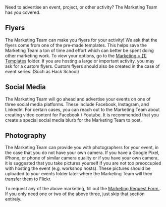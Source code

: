 Need to advertise an event, project, or other activity? The Marketing Team has you covered.

## Flyers
The Marketing Team can make you flyers for your activity! We ask that the flyers come from one of the pre-made templates. This helps save the Marketing Team a ton of time and effort which can better be spent doing other marketing work. To view your options, go to the [Marketing > [1] Templates](https://drive.google.com/drive/u/1/folders/1EQoa52oHspI5fqTjCdS8FRnDBcybsBjC) folder. If you are hosting a large or important activity, you may ask for a custom flyers. Custom flyers should also be created in the case of event series. (Such as Hack School)

## Social Media
The Marketing Team will go ahead and advertise your events on one of three social media platforms. These include Facebook, Instagram, and LinkedIn. For certain cases, you can reach out to the Marketing Team about creating video content for Facebook / Youtube. It is recommended that you create a special social media blurb for the Marketing Team to post.

## Photography
The Marketing Team can provide you with photographers for your event, in the case that you do not have your own camera. If you have a Google Pixel, iPhone, or phone of similar camera quality or if you have your own camera, it is suggested that you take pictures yourself if you are not too preoccupied with hosting the event (e.g. workshop hosts). These pictures should be uploaded to your events folder later where the Marketing Team will then transfer them to Flickr.

To request any of the above marketing, fill out the [Marketing Request Form.](https://docs.google.com/forms/d/e/1FAIpQLSeiKIX3k5j_X88jLjzSl4wgE8YL78GvEwZAMJ2Y4B0kp9jRKA/viewform?usp=sf_link). If you only need one or two of the above three, just skip that section entirely.


